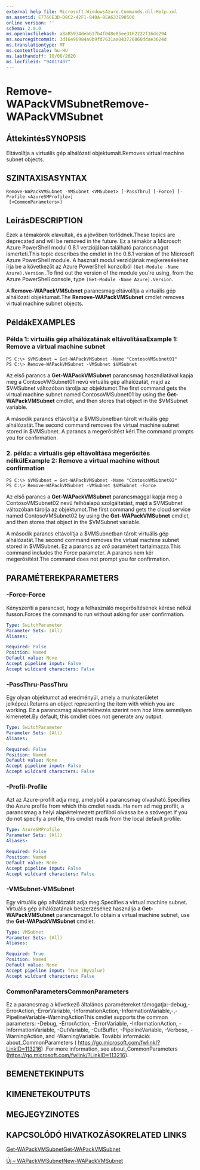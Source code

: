 ```yaml
---
external help file: Microsoft.WindowsAzure.Commands.dll-Help.xml
ms.assetid: E7766E3D-D8C2-42F1-840A-8EA633E98500
online version: ''
schema: 2.0.0
ms.openlocfilehash: a8a85934deb617b4f0d8e85ee3162222f16dd294
ms.sourcegitcommit: 3d16496984a0b9fd7631aa043726060ddae3624d
ms.translationtype: MT
ms.contentlocale: hu-HU
ms.lasthandoff: 10/08/2020
ms.locfileid: "94017407"
---
```

# <span data-ttu-id="9f1fa-101">Remove-WAPackVMSubnet</span><span class="sxs-lookup"><span data-stu-id="9f1fa-101">Remove-WAPackVMSubnet</span></span>

## <span data-ttu-id="9f1fa-102">Áttekintés</span><span class="sxs-lookup"><span data-stu-id="9f1fa-102">SYNOPSIS</span></span>
<span data-ttu-id="9f1fa-103">Eltávolítja a virtuális gép alhálózati objektumait.</span><span class="sxs-lookup"><span data-stu-id="9f1fa-103">Removes virtual machine subnet objects.</span></span>

## <span data-ttu-id="9f1fa-104">SZINTAXISA</span><span class="sxs-lookup"><span data-stu-id="9f1fa-104">SYNTAX</span></span>

```
Remove-WAPackVMSubnet -VMSubnet <VMSubnet> [-PassThru] [-Force] [-Profile <AzureSMProfile>]
 [<CommonParameters>]
```

## <span data-ttu-id="9f1fa-105">Leírás</span><span class="sxs-lookup"><span data-stu-id="9f1fa-105">DESCRIPTION</span></span>
<span data-ttu-id="9f1fa-106">Ezek a témakörök elavultak, és a jövőben törlődnek.</span><span class="sxs-lookup"><span data-stu-id="9f1fa-106">These topics are deprecated and will be removed in the future.</span></span>
<span data-ttu-id="9f1fa-107">Ez a témakör a Microsoft Azure PowerShell modul 0.8.1 verziójában található parancsmagot ismerteti.</span><span class="sxs-lookup"><span data-stu-id="9f1fa-107">This topic describes the cmdlet in the 0.8.1 version of the Microsoft Azure PowerShell module.</span></span>
<span data-ttu-id="9f1fa-108">A használt modul verziójának megkereséséhez írja be a következőt az Azure PowerShell konzolból `(Get-Module -Name Azure).Version` .</span><span class="sxs-lookup"><span data-stu-id="9f1fa-108">To find out the version of the module you're using, from the Azure PowerShell console, type `(Get-Module -Name Azure).Version`.</span></span>

<span data-ttu-id="9f1fa-109">A **Remove-WAPackVMSubnet** parancsmag eltávolítja a virtuális gép alhálózati objektumait.</span><span class="sxs-lookup"><span data-stu-id="9f1fa-109">The **Remove-WAPackVMSubnet** cmdlet removes virtual machine subnet objects.</span></span>

## <span data-ttu-id="9f1fa-110">Példák</span><span class="sxs-lookup"><span data-stu-id="9f1fa-110">EXAMPLES</span></span>

### <span data-ttu-id="9f1fa-111">Példa 1: virtuális gép alhálózatának eltávolítása</span><span class="sxs-lookup"><span data-stu-id="9f1fa-111">Example 1: Remove a virtual machine subnet</span></span>
```
PS C:\> $VMSubnet = Get-WAPackVMSubnet -Name "ContosoVMSubnet01"
PS C:\> Remove-WAPackVMSubnet -VMSubnet $VMSubnet
```

<span data-ttu-id="9f1fa-112">Az első parancs a **Get-WAPackVMSubnet** parancsmag használatával kapja meg a ContosoVMSubnet01 nevű virtuális gép alhálózatát, majd az $VMSubnet változóban tárolja az objektumot.</span><span class="sxs-lookup"><span data-stu-id="9f1fa-112">The first command gets the virtual machine subnet named ContosoVMSubnet01 by using the **Get-WAPackVMSubnet** cmdlet, and then stores that object in the $VMSubnet variable.</span></span>

<span data-ttu-id="9f1fa-113">A második parancs eltávolítja a $VMSubnetban tárolt virtuális gép alhálózatát.</span><span class="sxs-lookup"><span data-stu-id="9f1fa-113">The second command removes the virtual machine subnet stored in $VMSubnet.</span></span>
<span data-ttu-id="9f1fa-114">A parancs a megerősítést kéri.</span><span class="sxs-lookup"><span data-stu-id="9f1fa-114">The command prompts you for confirmation.</span></span>

### <span data-ttu-id="9f1fa-115">2. példa: a virtuális gép eltávolítása megerősítés nélkül</span><span class="sxs-lookup"><span data-stu-id="9f1fa-115">Example 2: Remove a virtual machine without confirmation</span></span>
```
PS C:\> $VMSubnet = Get-WAPackVMSubnet -Name "ContosoVMSubnet02"
PS C:\> Remove-WAPackVMSubnet -VMSubnet $VMSubnet -Force
```

<span data-ttu-id="9f1fa-116">Az első parancs a **Get-WAPackVMSubnet** parancsmaggal kapja meg a ContosoVMSubnet02 nevű felhőalapú szolgáltatást, majd a $VMSubnet változóban tárolja az objektumot.</span><span class="sxs-lookup"><span data-stu-id="9f1fa-116">The first command gets the cloud service named ContosoVMSubnet02 by using the **Get-WAPackVMSubnet** cmdlet, and then stores that object in the $VMSubnet variable.</span></span>

<span data-ttu-id="9f1fa-117">A második parancs eltávolítja a $VMSubnetban tárolt virtuális gép alhálózatát.</span><span class="sxs-lookup"><span data-stu-id="9f1fa-117">The second command removes the virtual machine subnet stored in $VMSubnet.</span></span>
<span data-ttu-id="9f1fa-118">Ez a parancs az *erő* paramétert tartalmazza.</span><span class="sxs-lookup"><span data-stu-id="9f1fa-118">This command includes the *Force* parameter.</span></span>
<span data-ttu-id="9f1fa-119">A parancs nem kér megerősítést.</span><span class="sxs-lookup"><span data-stu-id="9f1fa-119">The command does not prompt you for confirmation.</span></span>

## <span data-ttu-id="9f1fa-120">PARAMÉTEREK</span><span class="sxs-lookup"><span data-stu-id="9f1fa-120">PARAMETERS</span></span>

### <span data-ttu-id="9f1fa-121">-Force</span><span class="sxs-lookup"><span data-stu-id="9f1fa-121">-Force</span></span>
<span data-ttu-id="9f1fa-122">Kényszeríti a parancsot, hogy a felhasználó megerősítésének kérése nélkül fusson.</span><span class="sxs-lookup"><span data-stu-id="9f1fa-122">Forces the command to run without asking for user confirmation.</span></span>

```yaml
Type: SwitchParameter
Parameter Sets: (All)
Aliases:

Required: False
Position: Named
Default value: None
Accept pipeline input: False
Accept wildcard characters: False
```

### <span data-ttu-id="9f1fa-123">-PassThru</span><span class="sxs-lookup"><span data-stu-id="9f1fa-123">-PassThru</span></span>
<span data-ttu-id="9f1fa-124">Egy olyan objektumot ad eredményül, amely a munkaterületet jelképezi.</span><span class="sxs-lookup"><span data-stu-id="9f1fa-124">Returns an object representing the item with which you are working.</span></span>
<span data-ttu-id="9f1fa-125">Ez a parancsmag alapértelmezés szerint nem hoz létre semmilyen kimenetet.</span><span class="sxs-lookup"><span data-stu-id="9f1fa-125">By default, this cmdlet does not generate any output.</span></span>

```yaml
Type: SwitchParameter
Parameter Sets: (All)
Aliases:

Required: False
Position: Named
Default value: None
Accept pipeline input: False
Accept wildcard characters: False
```

### <span data-ttu-id="9f1fa-126">-Profil</span><span class="sxs-lookup"><span data-stu-id="9f1fa-126">-Profile</span></span>
<span data-ttu-id="9f1fa-127">Azt az Azure-profilt adja meg, amelyből a parancsmag olvasható.</span><span class="sxs-lookup"><span data-stu-id="9f1fa-127">Specifies the Azure profile from which this cmdlet reads.</span></span>
<span data-ttu-id="9f1fa-128">Ha nem ad meg profilt, a parancsmag a helyi alapértelmezett profilból olvassa be a szöveget.</span><span class="sxs-lookup"><span data-stu-id="9f1fa-128">If you do not specify a profile, this cmdlet reads from the local default profile.</span></span>

```yaml
Type: AzureSMProfile
Parameter Sets: (All)
Aliases:

Required: False
Position: Named
Default value: None
Accept pipeline input: False
Accept wildcard characters: False
```

### <span data-ttu-id="9f1fa-129">-VMSubnet</span><span class="sxs-lookup"><span data-stu-id="9f1fa-129">-VMSubnet</span></span>
<span data-ttu-id="9f1fa-130">Egy virtuális gép alhálózatát adja meg.</span><span class="sxs-lookup"><span data-stu-id="9f1fa-130">Specifies a virtual machine subnet.</span></span>
<span data-ttu-id="9f1fa-131">Virtuális gép alhálózatának beszerzéséhez használja a **Get-WAPackVMSubnet** parancsmagot.</span><span class="sxs-lookup"><span data-stu-id="9f1fa-131">To obtain a virtual machine subnet, use the **Get-WAPackVMSubnet** cmdlet.</span></span>

```yaml
Type: VMSubnet
Parameter Sets: (All)
Aliases:

Required: True
Position: Named
Default value: None
Accept pipeline input: True (ByValue)
Accept wildcard characters: False
```

### <span data-ttu-id="9f1fa-132">CommonParameters</span><span class="sxs-lookup"><span data-stu-id="9f1fa-132">CommonParameters</span></span>
<span data-ttu-id="9f1fa-133">Ez a parancsmag a következő általános paramétereket támogatja:-debug,-ErrorAction,-ErrorVariable,-InformationAction,-InformationVariable,-,-PipelineVariable-WarningAction</span><span class="sxs-lookup"><span data-stu-id="9f1fa-133">This cmdlet supports the common parameters: -Debug, -ErrorAction, -ErrorVariable, -InformationAction, -InformationVariable, -OutVariable, -OutBuffer, -PipelineVariable, -Verbose, -WarningAction, and -WarningVariable.</span></span> <span data-ttu-id="9f1fa-134">További információ: about_CommonParameters ( https://go.microsoft.com/fwlink/?LinkID=113216) .</span><span class="sxs-lookup"><span data-stu-id="9f1fa-134">For more information, see about_CommonParameters (https://go.microsoft.com/fwlink/?LinkID=113216).</span></span>

## <span data-ttu-id="9f1fa-135">BEMENETEK</span><span class="sxs-lookup"><span data-stu-id="9f1fa-135">INPUTS</span></span>

## <span data-ttu-id="9f1fa-136">KIMENETEK</span><span class="sxs-lookup"><span data-stu-id="9f1fa-136">OUTPUTS</span></span>

## <span data-ttu-id="9f1fa-137">MEGJEGYZI</span><span class="sxs-lookup"><span data-stu-id="9f1fa-137">NOTES</span></span>

## <span data-ttu-id="9f1fa-138">KAPCSOLÓDÓ HIVATKOZÁSOK</span><span class="sxs-lookup"><span data-stu-id="9f1fa-138">RELATED LINKS</span></span>

[<span data-ttu-id="9f1fa-139">Get-WAPackVMSubnet</span><span class="sxs-lookup"><span data-stu-id="9f1fa-139">Get-WAPackVMSubnet</span></span>](./Get-WAPackVMSubnet.md)

[<span data-ttu-id="9f1fa-140">Új – WAPackVMSubnet</span><span class="sxs-lookup"><span data-stu-id="9f1fa-140">New-WAPackVMSubnet</span></span>](./New-WAPackVMSubnet.md)


